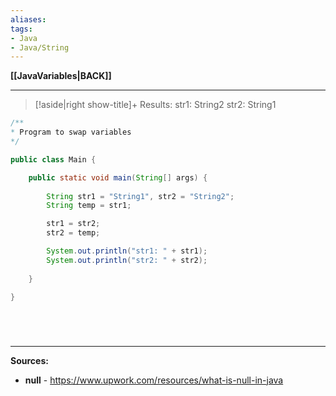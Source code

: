 ```yaml
---
aliases:
tags:
- Java
- Java/String
---
```

**[[JavaVariables|BACK]]**

---
>[!aside|right show-title]+ Results:
> str1: String2
> str2: String1

```java
/**
* Program to swap variables
*/

public class Main {

    public static void main(String[] args) {
    
        String str1 = "String1", str2 = "String2";
        String temp = str1;

        str1 = str2;
        str2 = temp;

        System.out.println("str1: " + str1);
        System.out.println("str2: " + str2);
        
    }

}
```

<br>

# 
---
**Sources:**
- **null** - https://www.upwork.com/resources/what-is-null-in-java